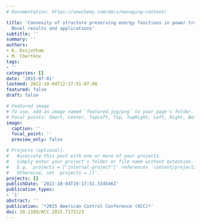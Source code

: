 ```yaml
---
# Documentation: https://wowchemy.com/docs/managing-content/

title: 'Convexity of structure preserving energy functions in power transmission:
  Novel results and applications'
subtitle: ''
summary: ''
authors:
- K. Dvijotham
- M. Chertkov
tags:
- ''
categories: []
date: '2015-07-01'
lastmod: 2022-10-04T12:17:51-07:00
featured: false
draft: false

# Featured image
# To use, add an image named `featured.jpg/png` to your page's folder.
# Focal points: Smart, Center, TopLeft, Top, TopRight, Left, Right, BottomLeft, Bottom, BottomRight.
image:
  caption: ''
  focal_point: ''
  preview_only: false

# Projects (optional).
#   Associate this post with one or more of your projects.
#   Simply enter your project's folder or file name without extension.
#   E.g. `projects = ["internal-project"]` references `content/project/deep-learning/index.md`.
#   Otherwise, set `projects = []`.
projects: []
publishDate: '2022-10-04T19:17:51.334546Z'
publication_types:
- '1'
abstract: ''
publication: '*2015 American Control Conference (ACC)*'
doi: 10.1109/ACC.2015.7172123
---
```

